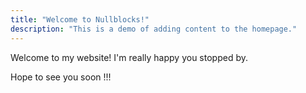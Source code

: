```yaml
---
title: "Welcome to Nullblocks!"
description: "This is a demo of adding content to the homepage."
---
```

Welcome to my website! I'm really happy you stopped by.

Hope to see you soon !!!
